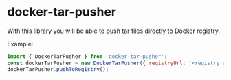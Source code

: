 # docker-tar-pusher

With this library you will be able to push tar files directly to Docker registry.

Example:

```javascript
import { DockerTarPusher } from 'docker-tar-pusher';
const dockerTarPusher = new DockerTarPusher({ registryUrl: '<registry url>', tarball: '<tarball>' });
dockerTarPusher.pushToRegistry();
```

